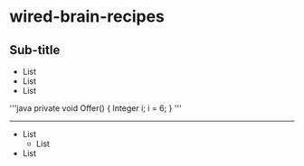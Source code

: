 # wired-brain-recipes

## Sub-title

* List
* List
* List

'''java
private void Offer() {
  Integer i;
  i = 6;
}
'''

***

* List
  * List
* List

